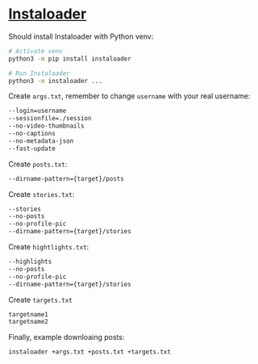 # [Instaloader](https://instaloader.github.io/)

Should install Instaloader with Python venv:

```sh
# Activate venv
python3 -m pip install instaloader

# Run Instaloader
python3 -m instaloader ...
```

Create `args.txt`, remember to change `username` with your real username:

```txt
--login=username
--sessionfile=./session
--no-video-thumbnails
--no-captions
--no-metadata-json
--fast-update
```

Create `posts.txt`:

```txt
--dirname-pattern={target}/posts
```

Create `stories.txt`:

```txt
--stories
--no-posts
--no-profile-pic
--dirname-pattern={target}/stories
```

Create `hightlights.txt`:

```txt
--highlights
--no-posts
--no-profile-pic
--dirname-pattern={target}/stories
```

Create `targets.txt`

```txt
targetname1
targetname2
```

Finally, example downloaing posts:

```sh
instaloader +args.txt +posts.txt +targets.txt
```
